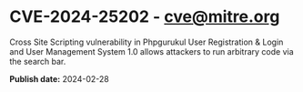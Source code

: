 # CVE-2024-25202 - cve@mitre.org

Cross Site Scripting vulnerability in Phpgurukul User Registration & Login and User Management System 1.0 allows attackers to run arbitrary code via the search bar.

**Publish date:** 2024-02-28
